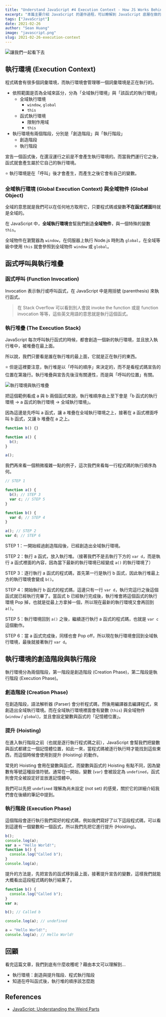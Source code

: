 ```yaml
---
title: "Understand JavaScript #4 Execution Context - How JS Works Behind The Scenes"
excerpt: "本篇主要介紹 JavaScript 的運作過程，可以瞭解到 JavaScript 底層在做的事情，以及程式碼處理與執行的過程，還有一些我們必須理解的專有名詞。以下一一仔細跟大家說明 (๑•̀ㅂ•́)و✧"
tags: ["JavaScript"]
date: 2021-02-26
author: "Sean Huang"
image: "javascript.png"
slug: 2021-02-26-execution-context
---
```


![讓我們一起看下去](https://i.imgur.com/WybJvLc.png)

## 執行環境 (Execution Context)

程式碼會有很多個詞彙環境，而執行環境會管理哪一個詞彙環境是正在執行的。

- 依照範圍是否為全域來區分，分為「全域執行環境」與「該函式的執行環境」
  - 全域執行環境
    - `window`, `global`
    - `this`
  - 函式執行環境
    - 限制作用域
    - `this`
- 執行環境有兩個階段，分別是「創造階段」與「執行階段」
  - 創造階段
  - 執行階段

宣告一個函式後，在還沒運行之前是不會產生執行環境的。而當我們運行它之後，函式就會產生屬於它自己的執行環境。

⭐️ 執行環境是在「呼叫」後才會產生，而產生之後它會有自己的變數。

### 全域執行環境 (Global Execution Context) 與全域物件 (Global Object)

全域的意思就是我們可以在任何地方取用它，只要程式碼或變數**不在函式裡面**時就是全域的。

在 JavaScript 中，**全域執行環境**會幫我們創造**全域物件**，與一個特殊的變數 `this`。

全域物件在瀏覽器為 `window`，在伺服器上執行 Node.js 時則為 `global`，在全域等級中使用 `this` 就會參照到全域物件 `window` 或 `global`。

## 函式呼叫與執行堆疊

### 函式呼叫 (Function Invocation)

Invocation 表示執行或呼叫函式，在 JavaScript 中是用括號 (parenthesis) 來執行函式。

> 在 Stack Overflow 可以看到別人會說 invoke the function 或是 function invocation 等等，這些英文用語的意思就是執行這個函式。

### 執行堆疊 (The Execution Stack)

JavaScript 每次呼叫執行函式的時候，都會創造一個新的執行環境，並且放入執行堆中，被堆疊在最上面。

所以說，我們只要看是誰在執行堆的最上面，它就是正在執行的東西。

⭐️ 但是這裡要注意，執行堆是以「呼叫的順序」來決定的，而不是看程式碼宣告的位置在第幾行。執行堆疊與宣告先後沒有關連性，而是與「呼叫的位置」有關。

![執行環境與執行堆疊](https://i.imgur.com/jyHEhNQ.png)

把這個範例看成 a 與 b 兩個函式來說，執行堆順序由上至下會是「b 函式的執行環境 → a 函式的執行環境 → 全域執行環境」。

因為這邊是先呼叫 a 函式，讓 a 堆疊在全域執行環境之上，接著在 a 函式裡面呼叫 b 函式，又讓 b 堆疊在 a 之上。

```javascript
function b() {}

function a() {
  b();
}

a();
```

我們再來看一個稍微複雜一點的例子，這次我們來看每一行程式碼的執行順序為何。

```javascript
// STEP 1

function a() {
  b(); // STEP 3
  var c; // STEP 5
}

function b() {
  var d; // STEP 4
}

a(); // STEP 2
var d; // STEP 6
```

STEP 1：一開始經過創造階段後，已經創造出全域執行環境。

STEP 2：執行 a 函式，放入執行堆。（接著我們不是去執行下方的 `var d`，而是執行 a 函式裡面的內容，因為當下最新的執行環境已經變成 `a()` 的執行環境了）

STEP 3：逐行執行 a 函式的程式碼，首先第一行是執行 b 函式，因此執行堆最上方的執行環境會變成 `b()`。

STEP 4：開始執行 b 函式的程式碼，這邊只有一行 `var d`，執行完這行之後這個函式就已經執行完畢了。當函式 b 已經執行完成後，執行堆會將這個函式的執行環境 Pop 掉，也就是從最上方拿掉一個，所以現在最新的執行環境又會再回到 `a()`。

STEP 5：執行環境回到 `a()` 之後，繼續逐行執行 a 函式的程式碼，也就是 `var c` 這個動作。

STEP 6：當 a 函式完成後，同樣也會 Pop off，所以現在執行環境會回到全域執行環境，最後就接著執行 `var d`。

## 執行環境的創造階段與執行階段

執行環境分為兩個階段，第一階段是創造階段 (Creation Phase)，第二階段是執行階段 (Execution Phase)。

### 創造階段 (Creation Phase)

在創造階段，語法解析器 (Parser) 會分析程式碼，然後用編譯器去編譯程式，來創造出全域執行環境。而在全域執行環境裡面會有變數 (`this`) 與全域物件 (`window` / `global`)，並且會設定變數與函式的「記憶體位置」。

### 提升 (Hoisting)

在進入執行階段之前（也就是逐行執行程式碼之前），JavaScript 會幫我們把變數與函式都建立一個記憶體位置，如此一來，當程式碼被逐行執行時才能找到這些東西，而這個時候會使用到提升 (Hoisting) 的動作。

常見的 Hoisting 會用在變數與函式，而變數與函式的 Hoisting 有點不同，因為變數有等號這種設值符號。通常在一開始，變數 (`var`) 會被設定為 `undefined`，函式則會完全被設定好並放進記憶體中。

我們可以先把 `undefined` 理解為尚未設定 (not set) 的感覺，關於它的詳細介紹我們會在後續的筆記中提到。

### 執行階段 (Execution Phase)

這個階段會逐行執行我們寫好的程式碼，例如我們寫好了以下這段程式碼，可以看到這邊有一個變數和一個函式，所以我們先把它進行提升 (Hoisting)。

```javascript
b();
console.log(a);
var a = "Hello World!";
function b() {
  console.log("Called b");
}
console.log(a);
```

提升的方法是，先把宣告的函式移到最上面，接著提升宣告的變數，這樣我們就能大概看出這段程式碼的執行結果了。

```javascript
function b() {
  console.log("Called b");
}
var a;

b(); // Called b

console.log(a); // undefined

a = "Hello World!";
console.log(a); // Hello World!
```

## 回顧

看完這篇文章，我們到底有什麼收穫呢？藉由本文可以理解到…

- 執行環境：創造與提升階段、程式執行階段
- 知道在呼叫函式後，執行堆的順序該怎麼跑

## References

- [JavaScript: Understanding the Weird Parts](https://www.udemy.com/course/understand-javascript/)
